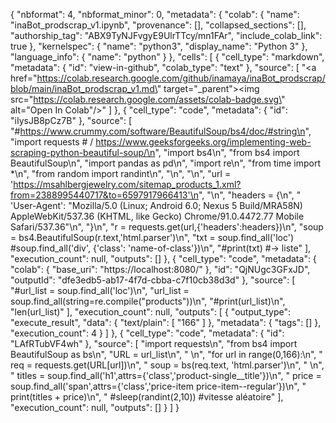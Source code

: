 {
  "nbformat": 4,
  "nbformat_minor": 0,
  "metadata": {
    "colab": {
      "name": "inaBot_prodscrap_v1.ipynb",
      "provenance": [],
      "collapsed_sections": [],
      "authorship_tag": "ABX9TyNJFvgyE9UlrTTcy/mn1FAr",
      "include_colab_link": true
    },
    "kernelspec": {
      "name": "python3",
      "display_name": "Python 3"
    },
    "language_info": {
      "name": "python"
    }
  },
  "cells": [
    {
      "cell_type": "markdown",
      "metadata": {
        "id": "view-in-github",
        "colab_type": "text"
      },
      "source": [
        "<a href=\"https://colab.research.google.com/github/inamaya/inaBot_prodscrap/blob/main/inaBot_prodscrap_v1.md\" target=\"_parent\"><img src=\"https://colab.research.google.com/assets/colab-badge.svg\" alt=\"Open In Colab\"/></a>"
      ]
    },
    {
      "cell_type": "code",
      "metadata": {
        "id": "iIysJB8pCz7B"
      },
      "source": [
        "#https://www.crummy.com/software/BeautifulSoup/bs4/doc/#string\n",
        "import requests # / https://www.geeksforgeeks.org/implementing-web-scraping-python-beautiful-soup/\n",
        "import bs4\n",
        "from bs4 import BeautifulSoup\n",
        "import pandas as pd\n",
        "import re\n",
        "from time import *\n",
        "from random import randint\n",
        "\n",
        "\n",
        "url = 'https://msahlbergjewelry.com/sitemap_products_1.xml?from=2388995440717&to=6597917966413'\n",
        "\n",
        "headers = {\n",
        "    'User-Agent': \"Mozilla/5.0 (Linux; Android 6.0; Nexus 5 Build/MRA58N) AppleWebKit/537.36 (KHTML, like Gecko) Chrome/91.0.4472.77 Mobile Safari/537.36\"\n",
        "}\n",
        "r = requests.get(url,{'headers':headers})\n",
        "soup = bs4.BeautifulSoup(r.text,'html.parser')\n",
        "txt = soup.find_all('loc') #soup.find_all('div', {'class': 'name-of-class'})\n",
        "#print(txt) #-> liste"
      ],
      "execution_count": null,
      "outputs": []
    },
    {
      "cell_type": "code",
      "metadata": {
        "colab": {
          "base_uri": "https://localhost:8080/"
        },
        "id": "QjNUgc3GFxJD",
        "outputId": "dfe3edb5-ab17-4f7d-cbba-c7f10cb38d3d"
      },
      "source": [
        "#url_list = soup.find_all('loc')\n",
        "url_list = soup.find_all(string=re.compile(\"products\"))\n",
        "#print(url_list)\n",
        "len(url_list)"
      ],
      "execution_count": null,
      "outputs": [
        {
          "output_type": "execute_result",
          "data": {
            "text/plain": [
              "166"
            ]
          },
          "metadata": {
            "tags": []
          },
          "execution_count": 4
        }
      ]
    },
    {
      "cell_type": "code",
      "metadata": {
        "id": "LAfRTubVF4wh"
      },
      "source": [
        "import requests\n",
        "from bs4 import BeautifulSoup as bs\n",
        "URL = url_list\n",
        "  \n",
        "for url in range(0,166):\n",
        "    req = requests.get(URL[url])\n",
        "    soup = bs(req.text, 'html.parser')\n",
        "  \n",
        "    titles = soup.find_all('h1',attrs={'class','product-single__title'})\n",
        "    price = soup.find_all('span',attrs={'class','price-item price-item--regular'})\n",
        "    print(titles + price)\n",
        "    #sleep(randint(2,10)) #vitesse aléatoire"
      ],
      "execution_count": null,
      "outputs": []
    }
  ]
}